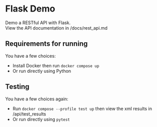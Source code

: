 # Flask Demo

Demo a RESTful API with Flask.  
View the API documentation in /docs/rest_api.md

## Requirements for running

You have a few choices:
- Install Docker then run `docker compose up`
- Or run directly using Python

## Testing

You have a few choices again:
- Run `docker compose --profile test up` then view the xml results in /api/test_results
- Or run directly using `pytest`
